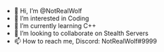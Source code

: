 - 👋 Hi, I’m @NotRealWolf
- 👀 I’m interested in Coding
- 🌱 I’m currently learning C++
- 💞️ I’m looking to collaborate on Stealth Servers
- 📫 How to reach me, Discord: NotRealWolf#9999

<!---
NotRealWolf/NotRealWolf is a ✨ special ✨ repository because its `README.md` (this file) appears on your GitHub profile.
You can click the Preview link to take a look at your changes.
--->
